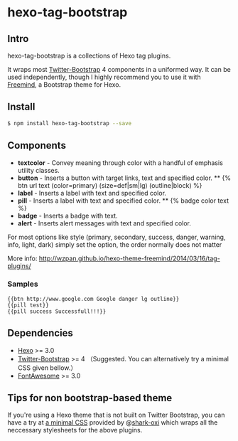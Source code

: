 hexo-tag-bootstrap
===

## Intro ##

hexo-tag-bootstrap is a collections of Hexo tag plugins.

It wraps most [Twitter-Bootstrap](http://getbootstrap.com/) 4 components in a uniformed way. It can be used independently, though I highly recommend you to use it with [Freemind](http://github.com/wzpan/hexo-theme-freemind/), a Bootstrap theme for Hexo.

## Install ##

``` sh
$ npm install hexo-tag-bootstrap --save
```

## Components ##

* **textcolor** - Convey meaning through color with a handful of emphasis utility classes.
* **button** - Inserts a button with target links, text and specified color.
** {% btn url text (color=primary) (size=def|sm|lg) (outline|block) %}
* **label** - Inserts a label with text and specified color.
* **pill** - Inserts a label with text and specified color.
** {% badge color text %}
* **badge** - Inserts a badge with text.
* **alert** - Inserts alert messages with text and specified color.

For most options like style (primary, secondary, success, danger, warning, info, light, dark) simply set the option, the order normally does not matter

More info: http://wzpan.github.io/hexo-theme-freemind/2014/03/16/tag-plugins/

### Samples ###
```
{{btn http://www.google.com Google danger lg outline}}
{{pill test}}
{{pill success Successfull!!!}}
```

## Dependencies ##

* [Hexo](http://hexo.io) >= 3.0
* [Twitter-Bootstrap](http://getbootstrap.com/) >= 4  （Suggested. You can alternatively try a minimal CSS given bellow.）
* [FontAwesome](http://fortawesome.github.io/Font-Awesome/) >= 3.0

## Tips for non bootstrap-based theme ##

If you're using a Hexo theme that is not built on Twitter Bootstrap, you can have a try at [a minimal CSS](https://gist.github.com/wzpan/ad05a8bb162fbc560259) provided by @[shark-oxi](https://github.com/shark-oxi) which wraps all the neccessary stylesheets for the above plugins.
